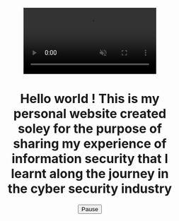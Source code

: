 
<html>
<head>
<meta name="viewport" content="width=device-width, initial-scale=1">
<style>
* {
  box-sizing: border-box;
}

body {
  margin: 0;
  font-family: Rockwell;
  font-size: 17px;
}

#myVideo {
  width: 70%;
  right: 0;
  bottom: 0;
}

.content {
  bottom: 0;
  background: rgba(0, 0, 0, 0.5);
  color: #f1f1f1;
  width: 100%;
  padding: 20px;
}

#myBtn {
  width: 200px;
  font-size: 18px;
  padding: 10px;
  border: none;
  background: #000;
  color: #fff;
  cursor: pointer;
}

#myBtn:hover {
  background: #ddd;
  color: black;
}
</style>
</head>

<body onload="typeWriter()">
  <center>
<video autoplay muted loop id="myVideo">
  <source src="https://user-images.githubusercontent.com/78603128/182293714-5fc8a23d-fc97-445b-a28a-4de4744e9d6e.mp4" type="video/mp4">
 
</video>
  </center>




<center>
<div class="content">
  <h1><p id ="helloworld"></p>Hello world ! This is my personal website created soley for the purpose of sharing my experience of information security that I learnt along
  the journey in the cyber security industry</h1>
  <button id="myBtn" onclick="myFunction()">Pause</button>
</div>
  <br/>
  <div id="CounterVisitor"></div>
</center>
<script>
var video = document.getElementById("myVideo");
var btn = document.getElementById("myBtn");

function myFunction() {
  if (video.paused) {
    video.play();
    btn.innerHTML = "Pause";
  } else {
    video.pause();
    btn.innerHTML = "Play";
  }
}
  

   var n = localStorage.getItem('on_load_counter');

    if (n === null) {
        n = 0;
    }

    n++;

    localStorage.setItem("on_load_counter", n);

    document.getElementById('CounterVisitor').innerHTML = 'You have visited this page '+ n + ' times';

                     
</script>

</body>
</html>
